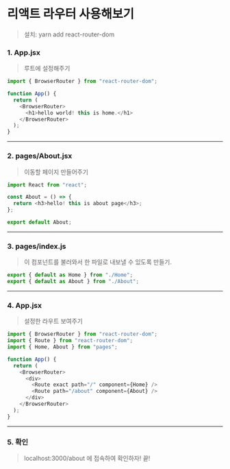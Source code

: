 # 리액트 라우터 사용해보기

> 설치: yarn add react-router-dom

### 1. App.jsx

> 루트에 <BrowserRouter> 설정해주기

```js
import { BrowserRouter } from "react-router-dom";

function App() {
  return (
    <BrowserRouter>
      <h1>hello world! this is home.</h1>
    </BrowserRouter>
  );
}
```

---

### 2. pages/About.jsx

> 이동할 페이지 만들어주기

```js
import React from "react";

const About = () => {
  return <h3>hello! this is about page</h3>;
};

export default About;
```

---

### 3. pages/index.js

> 이 컴포넌트를 불러와서 한 파일로 내보낼 수 있도록 만들기.

```js
export { default as Home } from "./Home";
export { default as About } from "./About";
```

---

### 4. App.jsx

> 설정한 라우트 보여주기

```js
import { BrowserRouter } from "react-router-dom";
import { Route } from "react-router-dom";
import { Home, About } from "pages";

function App() {
  return (
    <BrowserRouter>
      <div>
        <Route exact path="/" component={Home} />
        <Route path="/about" component={About} />
      </div>
    </BrowserRouter>
  );
}
```

---

### 5. 확인

> localhost:3000/about 에 접속하여 확인하자! 끝!